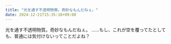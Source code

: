 ```yaml
---
title: "光を通す不透明物質。奇妙なもんだねぇ。"
date: 2024-12-21T15:35:18+09:00
---
```

光を通す不透明物質。奇妙なもんだねぇ。
……もし、これが空を覆ってたとしても、普通には気付けないってことだよね？
